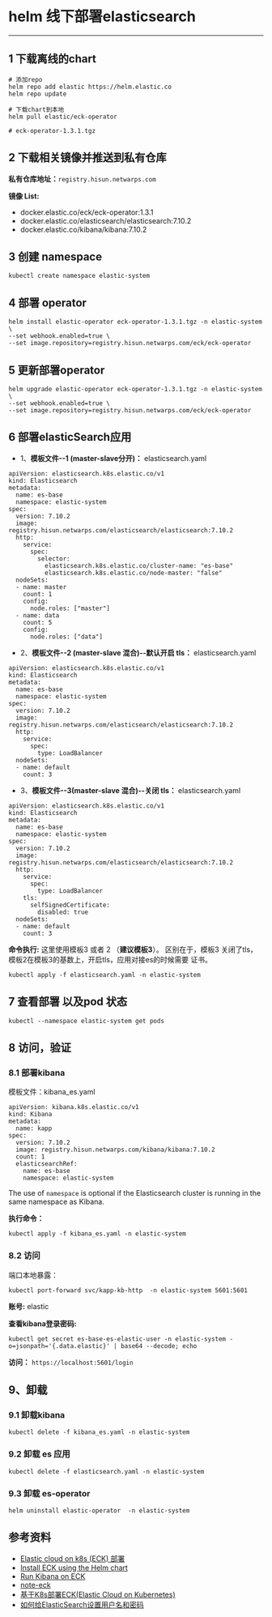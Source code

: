 # helm 线下部署elasticsearch

----

## 1 下载离线的chart
```
# 添加repo
helm repo add elastic https://helm.elastic.co
helm repo update

# 下载chart到本地
helm pull elastic/eck-operator

# eck-operator-1.3.1.tgz

```

## 2  下载相关镜像并推送到私有仓库
**私有仓库地址：**`registry.hisun.netwarps.com`

**镜像 List:**

- docker.elastic.co/eck/eck-operator:1.3.1
- docker.elastic.co/elasticsearch/elasticsearch:7.10.2
- docker.elastic.co/kibana/kibana:7.10.2

## 3 创建 namespace
```
kubectl create namespace elastic-system
```

## 4 部署 operator

```
helm install elastic-operator eck-operator-1.3.1.tgz -n elastic-system  \
--set webhook.enabled=true \
--set image.repository=registry.hisun.netwarps.com/eck/eck-operator 
```

## 5 更新部署operator

```
helm upgrade elastic-operator eck-operator-1.3.1.tgz -n elastic-system  \
--set webhook.enabled=true \
--set image.repository=registry.hisun.netwarps.com/eck/eck-operator 
```

## 6 部署elasticSearch应用
- 1、**模板文件--1 (master-slave分开)：** elasticsearch.yaml

```
apiVersion: elasticsearch.k8s.elastic.co/v1
kind: Elasticsearch
metadata:
  name: es-base
  namespace: elastic-system
spec:
  version: 7.10.2
  image: registry.hisun.netwarps.com/elasticsearch/elasticsearch:7.10.2
  http:
    service:
      spec:
        selector:
          elasticsearch.k8s.elastic.co/cluster-name: "es-base"
          elasticsearch.k8s.elastic.co/node-master: "false"
  nodeSets:
  - name: master
    count: 1
    config:
      node.roles: ["master"]
  - name: data
    count: 5
    config:
      node.roles: ["data"]
```

- 2、**模板文件--2 (master-slave 混合)--默认开启 tls：** elasticsearch.yaml

```
apiVersion: elasticsearch.k8s.elastic.co/v1
kind: Elasticsearch
metadata:
  name: es-base
  namespace: elastic-system
spec:
  version: 7.10.2
  image: registry.hisun.netwarps.com/elasticsearch/elasticsearch:7.10.2
  http:
    service:
      spec:
        type: LoadBalancer
  nodeSets:
  - name: default
    count: 3

```

- 3、**模板文件--3(master-slave 混合)--关闭 tls：** elasticsearch.yaml

```
apiVersion: elasticsearch.k8s.elastic.co/v1
kind: Elasticsearch
metadata:
  name: es-base
  namespace: elastic-system
spec:
  version: 7.10.2
  image: registry.hisun.netwarps.com/elasticsearch/elasticsearch:7.10.2
  http:
    service:
      spec:
        type: LoadBalancer
    tls:
      selfSignedCertificate:
        disabled: true
  nodeSets:
  - name: default
    count: 3

```


**命令执行:** 这里使用模板3  或者 2 （**建议模板3**）。
区别在于，模板3 关闭了tls，模板2在模板3的基数上，开启tls，应用对接es的时候需要 证书。

```
kubectl apply -f elasticsearch.yaml -n elastic-system
```



## 7 查看部署 以及pod 状态
```
kubectl --namespace elastic-system get pods

```

## 8 访问，验证
### 8.1 部署kibana
模板文件：kibana_es.yaml

```
apiVersion: kibana.k8s.elastic.co/v1
kind: Kibana
metadata:
  name: kapp
spec:
  version: 7.10.2
  image: registry.hisun.netwarps.com/kibana/kibana:7.10.2
  count: 1
  elasticsearchRef:
    name: es-base
    namespace: elastic-system
```

The use of `namespace` is optional if the Elasticsearch cluster is running in the same namespace as Kibana.


**执行命令：**

```
kubectl apply -f kibana_es.yaml -n elastic-system
```


### 8.2 访问
端口本地暴露：

```
kubectl port-forward svc/kapp-kb-http  -n elastic-system 5601:5601
```

**账号:** elastic

**查看kibana登录密码:**
 
```
kubectl get secret es-base-es-elastic-user -n elastic-system -o=jsonpath='{.data.elastic}' | base64 --decode; echo
```


**访问：** `https://localhost:5601/login`


## 9、卸载
### 9.1 卸载kibana
```
kubectl delete -f kibana_es.yaml -n elastic-system
```

### 9.2 卸载 es 应用
```
kubectl delete -f elasticsearch.yaml -n elastic-system
```

### 9.3 卸载 es-operator
``` 
helm uninstall elastic-operator  -n elastic-system  
```

## 参考资料
- [Elastic cloud on k8s (ECK) 部署](https://github.com/elastic/cloud-on-k8s)
- [Install ECK using the Helm chart](https://www.elastic.co/guide/en/cloud-on-k8s/1.3/k8s-install-helm.html)
- [Run Kibana on ECK](https://www.elastic.co/guide/en/cloud-on-k8s/current/k8s-kibana.html)
- [note-eck](https://github.com/ss75710541/openshift-docs/blob/master/logging/openshift3.11%E4%B8%AD%E4%BD%BF%E7%94%A8ECK%E5%AE%89%E8%A3%85filebeat+elasticsearch+kibana%E6%94%B6%E9%9B%86%E6%97%A5%E5%BF%97%E5%88%9D%E6%8E%A2.md)
- [基于K8s部署ECK(Elastic Cloud on Kubernetes)](https://zhuanlan.zhihu.com/p/105453664)
- [如何给ElasticSearch设置用户名和密码](https://zhuanlan.zhihu.com/p/163337278)

